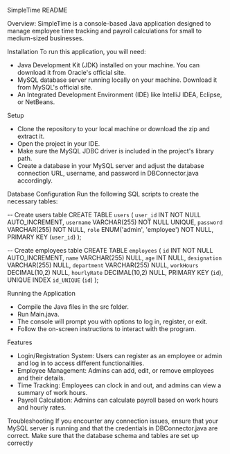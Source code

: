 SimpleTime README

Overview:
SimpleTime is a console-based Java application designed to manage employee time tracking and payroll calculations for small to medium-sized businesses.

Installation
To run this application, you will need:
- Java Development Kit (JDK) installed on your machine. You can download it from Oracle's official site.
- MySQL database server running locally on your machine. Download it from MySQL's official site.
- An Integrated Development Environment (IDE) like IntelliJ IDEA, Eclipse, or NetBeans.

Setup
- Clone the repository to your local machine or download the zip and extract it.
- Open the project in your IDE.
- Make sure the MySQL JDBC driver is included in the project's library path.
- Create a database in your MySQL server and adjust the database connection URL, username, and password in DBConnector.java accordingly.

Database Configuration
Run the following SQL scripts to create the necessary tables:

-- Create users table
CREATE TABLE `users` (
  `user_id` INT NOT NULL AUTO_INCREMENT,
  `username` VARCHAR(255) NOT NULL UNIQUE,
  `password` VARCHAR(255) NOT NULL, 
  `role` ENUM('admin', 'employee') NOT NULL,
  PRIMARY KEY (`user_id`)
);

-- Create employees table
CREATE TABLE `employees` (
  `id` INT NOT NULL AUTO_INCREMENT,
  `name` VARCHAR(255) NULL,
  `age` INT NULL,
  `designation` VARCHAR(255) NULL,
  `department` VARCHAR(255) NULL,
  `workHours` DECIMAL(10,2) NULL,
  `hourlyRate` DECIMAL(10,2) NULL,
  PRIMARY KEY (`id`),
  UNIQUE INDEX `id_UNIQUE` (`id`)
);


Running the Application
- Compile the Java files in the src folder.
- Run Main.java.
- The console will prompt you with options to log in, register, or exit.
- Follow the on-screen instructions to interact with the program.

Features
- Login/Registration System: Users can register as an employee or admin and log in to access different functionalities.
- Employee Management: Admins can add, edit, or remove employees and their details.
- Time Tracking: Employees can clock in and out, and admins can view a summary of work hours.
- Payroll Calculation: Admins can calculate payroll based on work hours and hourly rates.

Troubleshooting
If you encounter any connection issues, ensure that your MySQL server is running and that the credentials in DBConnector.java are correct.
Make sure that the database schema and tables are set up correctly 
